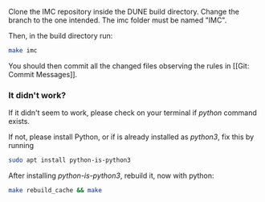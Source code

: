 Clone the IMC repository inside the DUNE build directory. Change the branch to the one intended. 
The imc folder must be named "IMC".

Then, in the build directory run:
```sh
make imc
```

You should then commit all the changed files observing the rules in [[Git: Commit Messages]].

### It didn't work?
If it didn't seem to work, please check on your terminal if _python_ command exists. 

If not, please install Python, or if is already installed as _python3_, fix this by running
```sh
sudo apt install python-is-python3
```

After installing _python-is-python3_, rebuild it, now with python:
```sh
make rebuild_cache && make
```